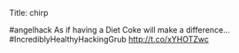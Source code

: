 Title: chirp

#angelhack As if having a Diet Coke will make a difference... #IncrediblyHealthyHackingGrub <a href="http://t.co/xYHOTZwc">http://t.co/xYHOTZwc</a>
